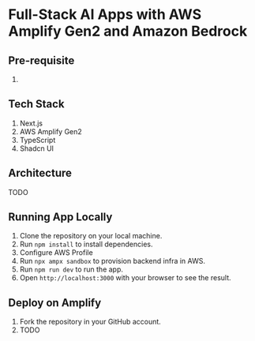 # Full-Stack AI Apps with AWS Amplify Gen2 and Amazon Bedrock

## Pre-requisite
1. 

## Tech Stack
1. Next.js
2. AWS Amplify Gen2
3. TypeScript
4. Shadcn UI

## Architecture
TODO

## Running App Locally
1. Clone the repository on your local machine.
2. Run `npm install` to install dependencies.
3. Configure AWS Profile
3. Run `npx ampx sandbox` to provision backend infra in AWS.
4. Run `npm run dev` to run the app.
5. Open `http://localhost:3000` with your browser to see the result.

## Deploy on Amplify
1. Fork the repository in your GitHub account.
2. TODO